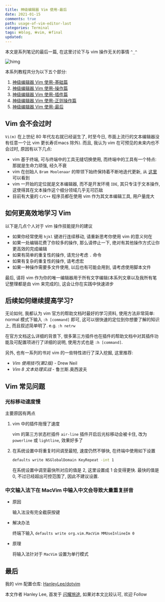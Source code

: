 ```yaml
---
title: 神级编辑器 Vim 使用-最后
date: 2021-01-15
comments: true
path: usage-of-vim-editor-last
categories: Terminal
tags: ⦿blog, ⦿vim, ⦿final
updated:
---
```


本文是系列笔记的最后一篇, 在这里讨论下与 vim 操作无关的事情 `^_^`

![himg](https://a.hanleylee.com/HKMS/2020-01-09-vim8.png?x-oss-process=style/WaMa)

<!-- more -->

本系列教程共分为以下五个部分:

1. [神级编辑器 Vim 使用-基础篇](https://www.hanleylee.com/usage-of-vim-editor-basic.html) <!-- ./blog_usage_of_vim_basic.md -->
2. [神级编辑器 Vim 使用-操作篇](https://www.hanleylee.com/usage-of-vim-editor.html) <!-- ./blog_usage_of_vim_operation.md -->
3. [神级编辑器 Vim 使用-插件篇](https://www.hanleylee.com/usage-of-vim-editor-plugin.html) <!-- ./blog_usage_of_vim_plugin.md -->
4. [神级编辑器 Vim 使用-正则操作篇](https://www.hanleylee.com/usage-of-vim-editor-regex.html) <!-- ./blog_usage_of_vim_regex.md -->
5. [神级编辑器 Vim 使用-最后](https://www.hanleylee.com/usage-of-vim-editor-last.html) <!-- ./blog_usage_of_vim_final.md -->

## Vim 会不会过时

`Vi(m)` 在上世纪 80 年代左右就已经诞生了, 时至今日, 市面上流行的文本编辑器没有任意一个比 vim 更长寿(Emacs 除外). 而且, 我认为 vim 在可预见的未来内也不会过时, 原因有以下几点:

- vim 基于终端, 可与终端中的工具无缝切换使用, 而终端中的工具有一个特点: 那就是生命力顽强, 经久不衰
- vim 在创始人 `Bram Moolenaar` 的带领下始终保持着不断地迭代更新, 从 [这里](https://github.com/vim/vim) 可以看到
- vim 一开始的定位就是文本编辑器, 而不是开发环境 `IDE`, 其只专注于文本操作, 这使得其在文本操作这个细分领域几乎无可匹敌
- 目前有大量的 `C/C++` 程序员都在使用 vim 作为其文本编辑工具, 用户量庞大

## 如何更高效地学习 Vim

以下是几点个人对于 vim 操作技能提升的建议

- 如果你经常使用 `hjkl` 键进行连续移动, 请重新思考你使用 vim 的意义何在
- 如果一处编辑花费了你较多的操作, 那么请停止一下, 绝对有其他操作方式让你更高效的完成编辑
- 如果有简单的重复性的操作, 请充分考虑 `.` 命令
- 如果有复杂的重复性的操作, 请考虑宏
- 如果一种操作需要多文件使用, 以后也有可能会用到, 请考虑使用脚本文件

最后, 请将 vim 作为你的唯一编辑器用于所有文字编辑(本系列文章以及我所有笔记整理都是由 vim 来完成的), 这会让你在实践中快速进步

## 后续如何继续提高学习?

无论如何, 我都认为 vim 官方的帮助文档时最好的学习资料, 使用方法非常简单: normal 模式下输入 `:h [command]` 即可, 这可以很快速的定位到你想要了解的知识上, 而且叙述简单明了. e.g. `:h netrw`

在官方文档这么详细的背景下, 很多第三方插件也在插件的帮助文档中对其插件功能及可配置项进行了详细的说明, 使用方式也是 `:h [command]`.

另外, 也有一系列的书对 vim 的一些特性进行了深入挖掘, 这里推荐:

- *Vim 使用技巧(第2版)* - Drew Neil
- *Vim 8 文本处理实战* - 鲁兰斯.奥西波夫

## Vim 常见问题

### 光标移动速度慢

主要原因有两点

1. vim 中的插件拖慢了速度

    vim 的第三方状态栏插件 `air-line` 插件开启后光标移动会被卡住, 改为 `powerline` 或 `lightline`, 效果好多了

2. 在系统设置中将重复时间调至最短, 速度仍然不够快, 在终端中使用如下设置

    ```bash
    defaults write NSGlobalDomain KeyRepeat -int 1
    ```

    在系统设置中调至最快所对应的值是 2, 这里设置成 1 会变得更快. 最快的值是 0, 不过已经超出可控范围了, 因此不建议设置.

### 中文输入法下在 MacVim 中输入中文会导致大量重复拼音

- 原因

    输入法没有完全截获按键

- 解决办法

    终端下输入 `defaults write org.vim.MacVim MMUseInlineIm 0`

- 原理

    将输入法针对于 `MacVim` 设置为单行模式

## 最后

我的 vim 配置仓库: [HanleyLee/dotvim](https://github.com/hanleylee/dotvim)

本文作者 Hanley Lee, 首发于 [闪耀旅途](https://www.hanleylee.com), 如果对本文比较认可, 欢迎 Follow
